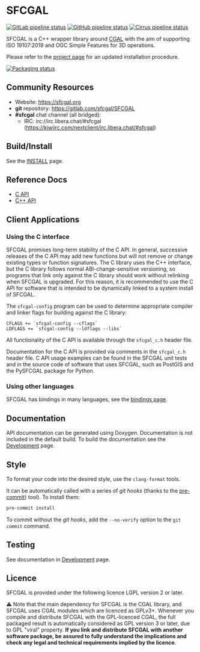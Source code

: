 # SFCGAL

[![GitLab pipeline status](https://gitlab.com/Oslandia/SFCGAL/badges/master/pipeline.svg)](https://gitlab.com/Oslandia/SFCGAL/-/commits/master)
[![GitHub pipeline status](https://github.com/Oslandia/SFCGAL_CI/actions/workflows/msys.yml/badge.svg)](https://github.com/Oslandia/SFCGAL_CI/actions?query=branch%3Amaster)
[![Cirrus pipeline status](https://api.cirrus-ci.com/github/Oslandia/SFCGAL_CI.svg)](http://cirrus-ci.com/github/Oslandia/SFCGAL_CI)

SFCGAL is a C++ wrapper library around [CGAL](http://www.cgal.org) with the aim of supporting ISO 19107:2019 and OGC Simple Features for 3D operations.

Please refer to the <a href="http://sfcgal.gitlab.io/SFCGAL">project page</a> for an updated installation procedure.

[![Packaging status](https://repology.org/badge/vertical-allrepos/sfcgal.svg)](https://repology.org/project/sfcgal/versions)

## Community Resources

* Website: <https://sfcgal.org>
* **git** repository: <https://gitlab.com/sfcgal/SFCGAL>
* **#sfcgal** chat channel (all bridged):
  * IRC: irc://irc.libera.chat/#sfcgal (<https://kiwiirc.com/nextclient/irc.libera.chat/#sfcgal>)

## Build/Install

See the [INSTALL](https://sfcgal.gitlab.io/SFCGAL/installation/) page.

## Reference Docs

* [C API](https://sfcgal.gitlab.io/SFCGAL/API/sfcgal__c_8h/)
* [C++ API](https://sfcgal.gitlab.io/SFCGAL/API/links/)

## Client Applications

### Using the C interface

SFCGAL promises long-term stability of the C API. In general, successive releases
of the C API may add new functions but will not remove or change existing types
or function signatures. The C library uses the C++ interface, but the C library
follows normal ABI-change-sensitive versioning, so programs that link only
against the C library should work without relinking when SFCGAL is upgraded. For
this reason, it is recommended to use the C API for software that is intended
to be dynamically linked to a system install of SFCGAL.

The `sfcgal-config` program can be used to determine appropriate compiler and
linker flags for building against the C library:

    CFLAGS += `sfcgal-config --cflags`
    LDFLAGS += `sfcgal-config --ldflags --libs`

All functionality of the C API is available through the `sfcgal_c.h` header file.

Documentation for the C API is provided via comments in the `sfcgal_c.h` header
file. C API usage examples can be found in the SFCGAL unit tests and in the
source code of software that uses SFCGAL, such as PostGIS and the PySFCGAL package
for Python.

### Using other languages

SFCGAL has bindings in many languages, see the [bindings page](https://sfcgal.gitlab.io/SFCGAL/development/#bindings).

## Documentation

API documentation can be generated using Doxygen. Documentation is not included
in the default build. To build the documentation see the [Development](https://sfcgal.gitlab.io/SFCGAL/development/) page.

## Style

To format your code into the desired style, use the `clang-format` tools.

It can be automatically called with a series of *git hooks* (thanks to the [pre-commit](https://pre-commit.com/)) tool). To install them:  

```bash
pre-commit install
```

To commit without the *git hooks*, add the `--no-verify` option to the `git commit` command.

## Testing

See documentation in [Development](https://sfcgal.gitlab.io/SFCGAL/development/) page.

## Licence

SFCGAL is provided under the following licence LGPL version 2 or later.

:warning: Note that the main dependency for SFCGAL is the CGAL library, and SFCGAL uses CGAL modules which are licenced as GPLv3+. Whenever you compile and distribute SFCGAL with the GPL-licenced CGAL, the full packaged result is automatically considered as GPL version 3 or later, due to GPL "viral" property. **If you link and distribute SFCGAL with another software package, be assured to fully understand the implications and check any legal and technical requirements implied by the licence**.
